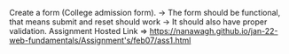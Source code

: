 Create a form (College admission form). 
-> The form should be functional, that means submit and reset should work 
-> It should also have proper validation.
Assignment Hosted Link =>
              https://nanawagh.github.io/jan-22-web-fundamentals/Assignment's/feb07/ass1.html
